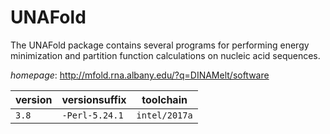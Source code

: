 # UNAFold

The UNAFold package contains several programs for performing energy minimization and partition  function calculations on nucleic acid sequences.

*homepage*: <http://mfold.rna.albany.edu/?q=DINAMelt/software>

version | versionsuffix | toolchain
--------|---------------|----------
``3.8`` | ``-Perl-5.24.1`` | ``intel/2017a``
